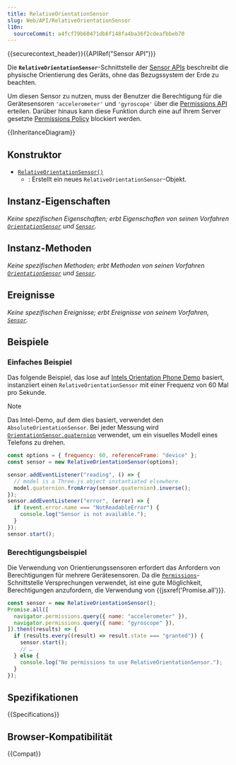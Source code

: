 ```yaml
---
title: RelativeOrientationSensor
slug: Web/API/RelativeOrientationSensor
l10n:
  sourceCommit: a4fcf79b60471db6f148fa4ba36f2cdeafbbeb70
---
```


{{securecontext_header}}{{APIRef("Sensor API")}}

Die **`RelativeOrientationSensor`**-Schnittstelle der [Sensor APIs](/de/docs/Web/API/Sensor_APIs) beschreibt die physische Orientierung des Geräts, ohne das Bezugssystem der Erde zu beachten.

Um diesen Sensor zu nutzen, muss der Benutzer die Berechtigung für die Gerätesensoren `'accelerometer'` und `'gyroscope'` über die [Permissions API](/de/docs/Web/API/Permissions_API) erteilen. Darüber hinaus kann diese Funktion durch eine auf Ihrem Server gesetzte [Permissions Policy](/de/docs/Web/HTTP/Guides/Permissions_Policy) blockiert werden.

{{InheritanceDiagram}}

## Konstruktor

- [`RelativeOrientationSensor()`](/de/docs/Web/API/RelativeOrientationSensor/RelativeOrientationSensor)
  - : Erstellt ein neues `RelativeOrientationSensor`-Objekt.

## Instanz-Eigenschaften

_Keine spezifischen Eigenschaften; erbt Eigenschaften von seinen Vorfahren [`OrientationSensor`](/de/docs/Web/API/OrientationSensor) und [`Sensor`](/de/docs/Web/API/Sensor)._

## Instanz-Methoden

_Keine spezifischen Methoden; erbt Methoden von seinen Vorfahren [`OrientationSensor`](/de/docs/Web/API/OrientationSensor) und [`Sensor`](/de/docs/Web/API/Sensor)._

## Ereignisse

_Keine spezifischen Ereignisse; erbt Ereignisse von seinem Vorfahren, [`Sensor`](/de/docs/Web/API/Sensor)._

## Beispiele

### Einfaches Beispiel

Das folgende Beispiel, das lose auf [Intels Orientation Phone Demo](https://intel.github.io/generic-sensor-demos/orientation-phone/) basiert, instanziiert einen `RelativeOrientationSensor` mit einer Frequenz von 60 Mal pro Sekunde.

> [!NOTE]
> Das Intel-Demo, auf dem dies basiert, verwendet den `AbsoluteOrientationSensor`. Bei jeder Messung wird [`OrientationSensor.quaternion`](/de/docs/Web/API/OrientationSensor/quaternion) verwendet, um ein visuelles Modell eines Telefons zu drehen.

```js
const options = { frequency: 60, referenceFrame: "device" };
const sensor = new RelativeOrientationSensor(options);

sensor.addEventListener("reading", () => {
  // model is a Three.js object instantiated elsewhere.
  model.quaternion.fromArray(sensor.quaternion).inverse();
});
sensor.addEventListener("error", (error) => {
  if (event.error.name === "NotReadableError") {
    console.log("Sensor is not available.");
  }
});
sensor.start();
```

### Berechtigungsbeispiel

Die Verwendung von Orientierungssensoren erfordert das Anfordern von Berechtigungen für mehrere Gerätesensoren. Da die [`Permissions`](/de/docs/Web/API/Permissions)-Schnittstelle Versprechungen verwendet, ist eine gute Möglichkeit, Berechtigungen anzufordern, die Verwendung von {{jsxref('Promise.all')}}.

```js
const sensor = new RelativeOrientationSensor();
Promise.all([
  navigator.permissions.query({ name: "accelerometer" }),
  navigator.permissions.query({ name: "gyroscope" }),
]).then((results) => {
  if (results.every((result) => result.state === "granted")) {
    sensor.start();
    // …
  } else {
    console.log("No permissions to use RelativeOrientationSensor.");
  }
});
```

## Spezifikationen

{{Specifications}}

## Browser-Kompatibilität

{{Compat}}
